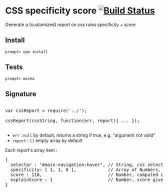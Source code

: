 CSS specificity score [![Build Status](https://travis-ci.org/slyg/css-specificity-score.png?branch=master)](https://travis-ci.org/slyg/css-specificity-score)
=====================

Generate a (customized) report on css rules specificity + score

## Install

<code>prompt> npm install</code>

## Tests

<code>prompt> mocha</code>

## Signature

<pre>

var cssReport = require('../');

cssReport(cssString, function(err, report){ ... });

</pre>


* <code>err</code> : <code>null</code> by default, returns a string if true, e.g. "argument not valid"
* <code>report</code> : <code>[]</code> empty array by default

Each report's array item : 

<pre>
{
  selector : "#main-navigation:hover", // String, css selector
  specificity: [ 1, 1, 0 ],            // Array of Numbers, css specificity
  score : 110,                         // Number, computed css specificity
  explainScore : 1                     // Number, score given by css-explain module (see dependencies)
}
</pre>
